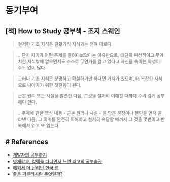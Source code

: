 # 동기부여

## [책] How to Study 공부책 - 조지 스웨인
> 철저한 기초 지식은 겉핥기식 지식과는 전혀 다르다.

> .. 단지 자기가 어떤 주제를 들여다보았다는 이유만으로, 대단히 피상적이고 무가치한 지식밖에 없으면서도 스스로 무언가를 알고 있다고 자신을 속이는 학생이 수도 없이 많다.

> 그러나 기초 지식은 분명하고 확실하기만 하다면 가치가 있으며, 더 복잡한 지식으로 나아가기 위한 첫걸음이 된다. 

> 근본 원리 또는 사실을 발견한 다음, 그것을 철저히 이해할 때까지 주의 깊게 공부해야 한다.

> .. 주제에 관한 핵심 내용 - 근본 원리나 사실 - 을 담은 문장이나 문단을 먼저 골라낸 다음, 그 의미를 완전히 이해하고 철저히 숙달할 때까지 그 것을 몇번이고 반복해서 읽고 또 읽는다.



## # References
- [개발자의 공부하기](https://devjang.github.io/2019/08/25/2019-08-25-learning-developer/)
- [영재학교, 칼텍을 다니면서 느낀 최고의 공부습관](https://blog.naver.com/todd0522/10173673554)
- [해외서 더 난리난 한국 앱](https://1boon.kakao.com/jobsN/5e4a53a77391205c8a52e2fb?view=katalk)
- [좋은 퍼블리셔란 무엇일까?](https://woowabros.github.io/woowabros/2016/07/15/good_publisher.html)

